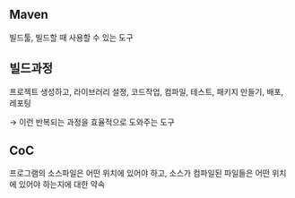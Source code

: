 ## Maven

빌드툴, 빌드할 때 사용할 수 있는 도구

## 빌드과정

프로젝트 생성하고, 라이브러리 설정, 코드작업, 컴파일, 테스트, 패키지 만들기, 배포, 레포팅

→ 이런 반복되는 과정을 효율적으로 도와주는 도구

## CoC

프로그램의 소스파일은 어떤 위치에 있어야 하고, 소스가 컴파일된 파일들은 어떤 위치에 있어야 하는지에 대한 약속
